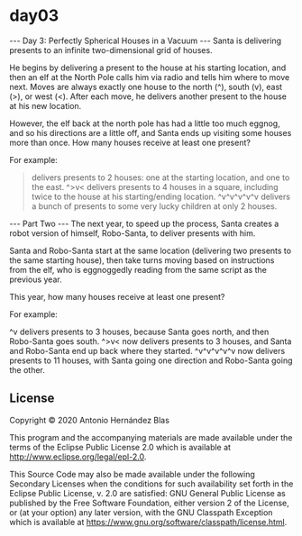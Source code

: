 # day03

--- Day 3: Perfectly Spherical Houses in a Vacuum ---
Santa is delivering presents to an infinite two-dimensional grid of houses.

He begins by delivering a present to the house at his starting location, and
then an elf at the North Pole calls him via radio and tells him where to move
next. Moves are always exactly one house to the north (^), south (v),
east (>), or west (<). After each move, he delivers another present to the
house at his new location.

However, the elf back at the north pole has had a little too much eggnog, and
so his directions are a little off, and Santa ends up visiting some houses
more than once. How many houses receive at least one present?

For example:

> delivers presents to 2 houses: one at the starting location, and one to the
east.
^>v< delivers presents to 4 houses in a square, including twice to the house
at his starting/ending location.
^v^v^v^v^v delivers a bunch of presents to some very lucky children at only 2
houses.

--- Part Two ---
The next year, to speed up the process, Santa creates a robot version of
himself, Robo-Santa, to deliver presents with him.

Santa and Robo-Santa start at the same location (delivering two presents to the
same starting house), then take turns moving based on instructions from the
elf, who is eggnoggedly reading from the same script as the previous year.

This year, how many houses receive at least one present?

For example:

^v delivers presents to 3 houses, because Santa goes north, and then Robo-Santa
goes south.
^>v< now delivers presents to 3 houses, and Santa and Robo-Santa end up back
where they started.
^v^v^v^v^v now delivers presents to 11 houses, with Santa going one direction
and Robo-Santa going the other.

## License

Copyright © 2020 Antonio Hernández Blas

This program and the accompanying materials are made available under the
terms of the Eclipse Public License 2.0 which is available at
http://www.eclipse.org/legal/epl-2.0.

This Source Code may also be made available under the following Secondary
Licenses when the conditions for such availability set forth in the Eclipse
Public License, v. 2.0 are satisfied: GNU General Public License as published by
the Free Software Foundation, either version 2 of the License, or (at your
option) any later version, with the GNU Classpath Exception which is available
at https://www.gnu.org/software/classpath/license.html.
